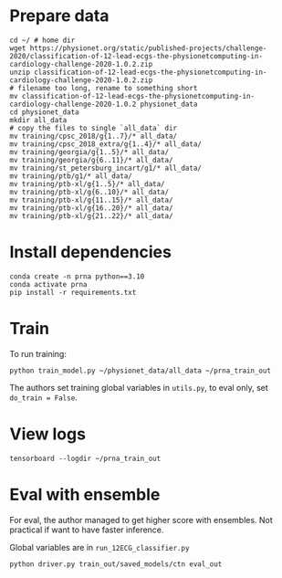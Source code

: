 # Prepare data

```
cd ~/ # home dir
wget https://physionet.org/static/published-projects/challenge-2020/classification-of-12-lead-ecgs-the-physionetcomputing-in-cardiology-challenge-2020-1.0.2.zip
unzip classification-of-12-lead-ecgs-the-physionetcomputing-in-cardiology-challenge-2020-1.0.2.zip
# filename too long, rename to something short
mv classification-of-12-lead-ecgs-the-physionetcomputing-in-cardiology-challenge-2020-1.0.2 physionet_data
cd physionet_data
mkdir all_data
# copy the files to single `all_data` dir
mv training/cpsc_2018/g{1..7}/* all_data/
mv training/cpsc_2018_extra/g{1..4}/* all_data/
mv training/georgia/g{1..5}/* all_data/
mv training/georgia/g{6..11}/* all_data/
mv training/st_petersburg_incart/g1/* all_data/
mv training/ptb/g1/* all_data/
mv training/ptb-xl/g{1..5}/* all_data/
mv training/ptb-xl/g{6..10}/* all_data/
mv training/ptb-xl/g{11..15}/* all_data/
mv training/ptb-xl/g{16..20}/* all_data/
mv training/ptb-xl/g{21..22}/* all_data/
```

# Install dependencies

```
conda create -n prna python==3.10
conda activate prna
pip install -r requirements.txt
```

# Train

To run training:
```
python train_model.py ~/physionet_data/all_data ~/prna_train_out
```
The authors set training global variables in `utils.py`, to eval only, set `do_train = False`.

# View logs

```
tensorboard --logdir ~/prna_train_out
```

# Eval with ensemble

For eval, the author managed to get higher score with ensembles.
Not practical if want to have faster inference.

Global variables are in `run_12ECG_classifier.py`
```
python driver.py train_out/saved_models/ctn eval_out
```
